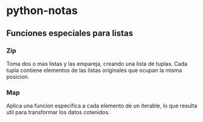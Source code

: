 # python-notas

## Funciones especiales para listas

### Zip
Toma dos o mas listas y las empareja, creando una lista de tuplas. Cada tupla contiene elementos de las listas originales que ocupan la misma posicion.
### Map
Aplica una funcion especifica a cada elemento de un iterable, lo que resulta util para transformar los datos cotenidos.
